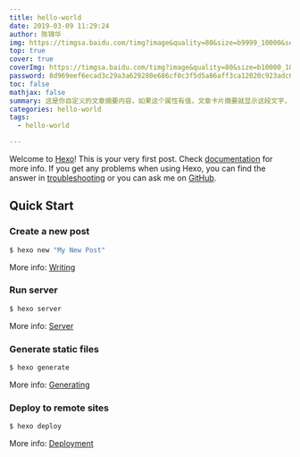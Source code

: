 ```yaml
---
title: hello-world
date: 2019-03-09 11:29:24
author: 陈锦华
img: https://timgsa.baidu.com/timg?image&quality=80&size=b9999_10000&sec=1552118558669&di=93631ff767390aaa2745fcf6e7e77d0e&imgtype=0&src=http%3A%2F%2Fpic5.nipic.com%2F20091223%2F3279936_153719006353_2.jpg
top: true
cover: true
coverImg: https://timgsa.baidu.com/timg?image&quality=80&size=b10000_10000&sec=1552108537&di=ae81bd43cec59233982c93668a92c6b0&src=http://pic19.nipic.com/20120308/3145425_161900516000_2.jpg
password: 8d969eef6ecad3c29a3a629280e686cf0c3f5d5a86aff3ca12020c923adc6c92
toc: false
mathjax: false
summary: 这是你自定义的文章摘要内容，如果这个属性有值，文章卡片摘要就显示这段文字，否则程序会自动截取文章的部分内容作为摘要
categories: hello-world
tags:
  - hello-world

---
```

Welcome to [Hexo](https://hexo.io/)! This is your very first post. Check [documentation](https://hexo.io/docs/) for more info. If you get any problems when using Hexo, you can find the answer in [troubleshooting](https://hexo.io/docs/troubleshooting.html) or you can ask me on [GitHub](https://github.com/hexojs/hexo/issues).

## Quick Start

### Create a new post

``` bash
$ hexo new "My New Post"
```

More info: [Writing](https://hexo.io/docs/writing.html)

### Run server

``` bash
$ hexo server
```

More info: [Server](https://hexo.io/docs/server.html)

### Generate static files

``` bash
$ hexo generate
```

More info: [Generating](https://hexo.io/docs/generating.html)

### Deploy to remote sites

``` bash
$ hexo deploy
```

More info: [Deployment](https://hexo.io/docs/deployment.html)
